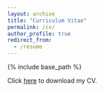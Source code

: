 ```yaml
---
layout: archive
title: "Curriculum Vitae"
permalink: /cv/
author_profile: true
redirect_from:
  - /resume
---
```


{% include base_path %}

Click [here](https://willbekerman.github.io/files/Bekerman-CV-2023.pdf) to download my CV.